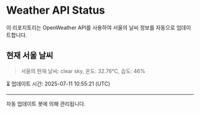
# Weather API Status

이 리포지토리는 OpenWeather API를 사용하여 서울의 날씨 정보를 자동으로 업데이트합니다.

## 현재 서울 날씨
> 서울의 현재 날씨: clear sky, 온도: 32.76°C, 습도: 46%

⏳ 업데이트 시간: 2025-07-11 10:55:21 (UTC)

---
자동 업데이트 봇에 의해 관리됩니다.

